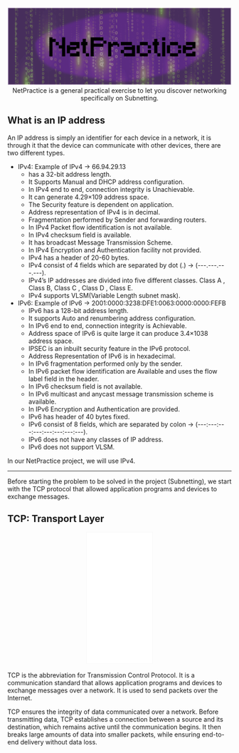 <div align="center">
<img width=1000 hiegth=400 src="doc/Group%205.png">
</div>

<div align="center">
NetPractice is a general practical exercise to let you discover networking specifically on Subnetting.
</div>

## What is  an IP address
An IP address is simply an identifier for each device in a network, it is through it that the device can communicate with other devices, there are two different types.
- IPv4: Example of IPv4 -> 66.94.29.13
  - has a 32-bit address length.
  - It Supports Manual and DHCP address configuration.
  - In IPv4 end to end, connection integrity is Unachievable.
  - It can generate 4.29×109 address space.
  - The Security feature is dependent on application.
  - Address representation of IPv4 is in decimal.
  - Fragmentation performed by Sender and forwarding routers.
  - In IPv4 Packet flow identification is not available.
  - In IPv4 checksum field is available.
  - It has broadcast Message Transmission Scheme.
  - In IPv4 Encryption and Authentication facility not provided.
  - IPv4 has a header of 20-60 bytes.
  - IPv4 consist of 4 fields which are separated by dot (.) -> (---.---.---.---).
  - IPv4’s  IP addresses are divided into five different classes. Class A , Class B, Class C , Class D , Class E.
  - IPv4 supports VLSM(Variable Length subnet mask).
- IPv6: Example of IPv6 -> 2001:0000:3238:DFE1:0063:0000:0000:FEFB
  - IPv6 has a 128-bit address length.
  - It supports Auto and renumbering address configuration.
  - In IPv6 end to end, connection integrity is Achievable.
  - Address space of IPv6 is quite large it can produce 3.4×1038 address space.
  - IPSEC is an inbuilt security feature in the IPv6 protocol.
  - Address Representation of IPv6 is in hexadecimal.
  - In IPv6 fragmentation performed only by the sender.
  - In IPv6 packet flow identification are Available and uses the flow label field in the header.
  - In IPv6 checksum field is not available.
  - In IPv6 multicast and anycast message transmission scheme is available.
  - In IPv6 Encryption and Authentication are provided.
  - IPv6 has header of 40 bytes fixed.
  - IPv6 consist of 8 fields, which are separated by colon -> (---:---:---:---:---:---:---:---).
  - IPv6 does not have any classes of IP address.
  - IPv6 does not support VLSM.

In our NetPractice project, we will use IPv4.
<hr/>
Before starting the problem to be solved in the project (Subnetting), we start with the TCP protocol that allowed application programs and devices to exchange messages.

## TCP: Transport Layer

<div align="center">
<img width=150 hiegth=200 src="doc/tcp.png">
</div>

TCP is the abbreviation for Transmission Control Protocol. It is a communication standard that allows application programs and devices to exchange messages over a network. It is used to send packets over the Internet.

TCP ensures the integrity of data communicated over a network. Before transmitting data, TCP establishes a connection between a source and its destination, which remains active until the communication begins. It then breaks large amounts of data into smaller packets, while ensuring end-to-end delivery without data loss.
